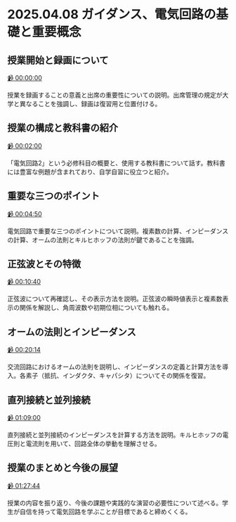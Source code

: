 # 2025.04.08 ガイダンス、電気回路の基礎と重要概念

## 授業開始と録画について

[:video_camera: 00:00:00](https://kosenjp.sharepoint.com/sites/039R73ESII/_layouts/15/embed.aspx?UniqueId=d04c620c-f40d-4ef4-91c7-2246e009207f&nav={"playbackOptions":{"startTimeInSeconds":0}})

授業を録画することの意義と出席の重要性についての説明。出席管理の規定が大学と異なることを強調し、録画は復習用と位置付ける。

## 授業の構成と教科書の紹介

[:video_camera: 00:02:00](https://kosenjp.sharepoint.com/sites/039R73ESII/_layouts/15/embed.aspx?UniqueId=d04c620c-f40d-4ef4-91c7-2246e009207f&nav={"playbackOptions":{"startTimeInSeconds":120}})

「電気回路2」という必修科目の概要と、使用する教科書について話す。教科書には豊富な例題が含まれており、自学自習に役立つと紹介。

## 重要な三つのポイント

[:video_camera: 00:04:50](https://kosenjp.sharepoint.com/sites/039R73ESII/_layouts/15/embed.aspx?UniqueId=d04c620c-f40d-4ef4-91c7-2246e009207f&nav={"playbackOptions":{"startTimeInSeconds":290}})

電気回路で重要な三つのポイントについて説明。複素数の計算、インピーダンスの計算、オームの法則とキルヒホッフの法則が鍵であることを強調。

## 正弦波とその特徴

[:video_camera: 00:10:40](https://kosenjp.sharepoint.com/sites/039R73ESII/_layouts/15/embed.aspx?UniqueId=d04c620c-f40d-4ef4-91c7-2246e009207f&nav={"playbackOptions":{"startTimeInSeconds":640}})

正弦波について再確認し、その表示方法を説明。正弦波の瞬時値表示と複素数表示の関係を解説し、角周波数や初期位相についても触れる。

## オームの法則とインピーダンス

[:video_camera: 00:20:14](https://kosenjp.sharepoint.com/sites/039R73ESII/_layouts/15/embed.aspx?UniqueId=d04c620c-f40d-4ef4-91c7-2246e009207f&nav={"playbackOptions":{"startTimeInSeconds":1214}})

交流回路におけるオームの法則を説明し、インピーダンスの定義と計算方法を導入。各素子（抵抗、インダクタ、キャパシタ）についてその関係を復習。

## 直列接続と並列接続

[:video_camera: 01:09:00](https://kosenjp.sharepoint.com/sites/039R73ESII/_layouts/15/embed.aspx?UniqueId=d04c620c-f40d-4ef4-91c7-2246e009207f&nav={"playbackOptions":{"startTimeInSeconds":4140}})

直列接続と並列接続のインピーダンスを計算する方法を説明。キルヒホッフの電圧則と電流則を用いて、回路全体の挙動を理解させる。

## 授業のまとめと今後の展望

[:video_camera: 01:27:44](https://kosenjp.sharepoint.com/sites/039R73ESII/_layouts/15/embed.aspx?UniqueId=d04c620c-f40d-4ef4-91c7-2246e009207f&nav={"playbackOptions":{"startTimeInSeconds":5264}})

授業の内容を振り返り、今後の課題や実践的な演習の必要性について述べる。学生が自信を持って電気回路を学ぶことが目標であると締めくくる。




